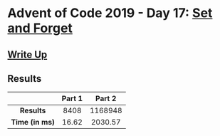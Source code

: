 # Advent of Code 2019 - Day 17: [Set and Forget](https://adventofcode.com/2019/day/17)

## [Write Up](https://codingap.github.io/advent-of-code/writeups/2019/day17)

## Results

|                  | **Part 1** | **Part 2** |
| :--------------: | :--------: | :--------: |
|   **Results**    | 8408 | 1168948 |
| **Time (in ms)** | 16.62 | 2030.57 |
